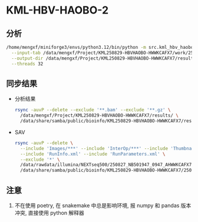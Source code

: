 # KML-HBV-HAOBO-2

## 分析

  ```bash
  /home/mengxf/miniforge3/envs/python3.12/bin/python -m src.kml_hbv_haobo_2 \
    --input-tab /data/mengxf/Project/KML250829-HBVHAOBO-HWWKCAFX7/work/250829-input/input.hbv.tsv \
    --output-dir /data/mengxf/Project/KML250829-HBVHAOBO-HWWKCAFX7/results/250829 \
    --threads 32
  ```

## 同步结果

- 分析结果

  ```bash
  rsync -auvP --delete --exclude '**.bam' --exclude '**.gz' \
    /data/mengxf/Project/KML250829-HBVHAOBO-HWWKCAFX7/results/ \
    /data/share/samba/public/bioinfo/KML250829-HBVHAOBO-HWWKCAFX7/results/
  ```

- SAV

  ```bash
  rsync -auvP --delete \
    --include 'Images/***' --include 'InterOp/***' --include 'Thumbnail_Images/***' \
    --include 'RunInfo.xml' --include 'RunParameters.xml' \
    --exclude '*' \
    /data/rawdata/illumina/NEXTseq500/250827_NB501947_0947_AHWWKCAFX7/ \
    /data/share/samba/public/bioinfo/KML250829-HBVHAOBO-HWWKCAFX7/250827_NB501947_0947_AHWWKCAFX7/
  ```

## 注意

1. 不在使用 poetry, 在 snakemake 中总是影响环境, 报 numpy 和 pandas 版本冲突, 直接使用 python 解释器
